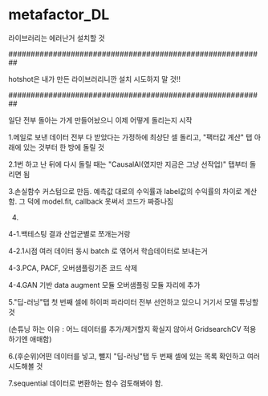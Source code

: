 # metafactor_DL
라이브러리는 에러난거 설치할 것

##########################################################

hotshot은 내가 만든 라이브러리니깐 설치 시도하지 말 것!!

##########################################################

일단 전부 돌아는 가게 만들어놨으니 이제 어떻게 돌리는지 시작

1.메일로 보낸 데이터 전부 다 받았다는 가정하에 최상단 셀 돌리고, "팩터값 계산" 탭 아래에 있는 것부터 한 방에 돌릴 것

2.1번 하고 난 뒤에 다시 돌릴 때는 "CausalAI(였지만 지금은 그냥 선작업)" 탭부터 돌리면 됨

3.손실함수 커스텀으로 만듬. 예측값 대로의 수익률과 label값의 수익률의 차이로 계산함. 그 덕에 model.fit, callback 못써서 코드가 짜증나짐

4.
4-1.백테스팅 결과 산업군별로 쪼개는거랑

4-2.1시점 여러 데이터 동시 batch 로 엮어서 학습데이터로 보내는거

4-3.PCA, PACF, 오버샘플링기존 코드 삭제

4-4.GAN 기반 data augment 모듈 오버샘플링 모듈 자리에 추가

5."딥-러닝"탭 첫 번째 셀에 하이퍼 파라미터 전부 선언하고 있으니 거기서 모델 튜닝할 것

(손튜닝 하는 이유 : 어느 데이터를 추가/제거할지 확실지 않아서 GridsearchCV 적용하기엔 애매함)

6.(후순위)어떤 데이터를 넣고, 뺄지 "딥-러닝"탭 두 번째 셀에 있는 목록 확인하고 여러 시도해볼 것

7.sequential 데이터로 변환하는 함수 검토해봐야 함.
